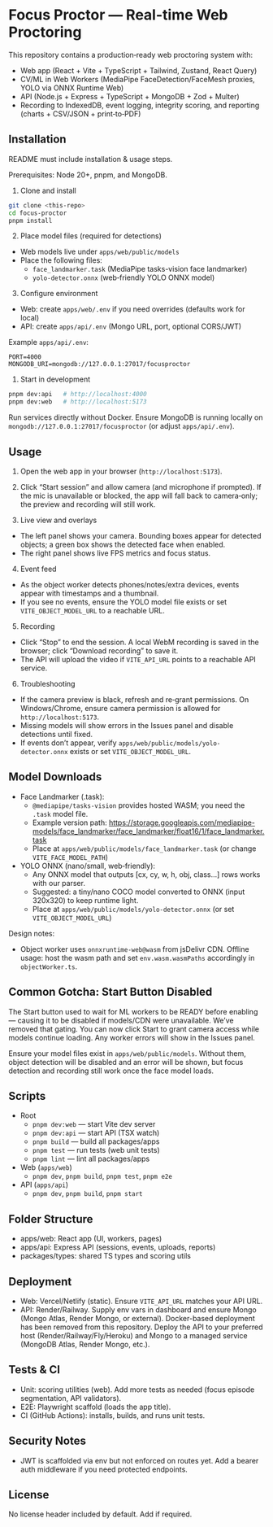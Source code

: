 # Focus Proctor — Real-time Web Proctoring

This repository contains a production‑ready web proctoring system with:

- Web app (React + Vite + TypeScript + Tailwind, Zustand, React Query)
- CV/ML in Web Workers (MediaPipe FaceDetection/FaceMesh proxies, YOLO via ONNX Runtime Web)
- API (Node.js + Express + TypeScript + MongoDB + Zod + Multer)
- Recording to IndexedDB, event logging, integrity scoring, and reporting (charts + CSV/JSON + print‑to‑PDF)

## Installation

README must include installation & usage steps.

Prerequisites: Node 20+, pnpm, and MongoDB.

1. Clone and install

```bash
git clone <this-repo>
cd focus-proctor
pnpm install
```

2. Place model files (required for detections)

- Web models live under `apps/web/public/models`
- Place the following files:
  - `face_landmarker.task` (MediaPipe tasks-vision face landmarker)
  - `yolo-detector.onnx` (web‑friendly YOLO ONNX model)

3. Configure environment

- Web: create `apps/web/.env` if you need overrides (defaults work for local)
- API: create `apps/api/.env` (Mongo URL, port, optional CORS/JWT)

Example `apps/api/.env`:

```env
PORT=4000
MONGODB_URI=mongodb://127.0.0.1:27017/focusproctor
```

1. Start in development

```bash
pnpm dev:api   # http://localhost:4000
pnpm dev:web   # http://localhost:5173
```

Run services directly without Docker. Ensure MongoDB is running locally on `mongodb://127.0.0.1:27017/focusproctor` (or adjust `apps/api/.env`).

## Usage

1. Open the web app in your browser (`http://localhost:5173`).

2. Click “Start session” and allow camera (and microphone if prompted). If the mic is unavailable or blocked, the app will fall back to camera‑only; the preview and recording will still work.

3. Live view and overlays

- The left panel shows your camera. Bounding boxes appear for detected objects; a green box shows the detected face when enabled.
- The right panel shows live FPS metrics and focus status.

4. Event feed

- As the object worker detects phones/notes/extra devices, events appear with timestamps and a thumbnail.
- If you see no events, ensure the YOLO model file exists or set `VITE_OBJECT_MODEL_URL` to a reachable URL.

5. Recording

- Click “Stop” to end the session. A local WebM recording is saved in the browser; click “Download recording” to save it.
- The API will upload the video if `VITE_API_URL` points to a reachable API service.

6. Troubleshooting

- If the camera preview is black, refresh and re‑grant permissions. On Windows/Chrome, ensure camera permission is allowed for `http://localhost:5173`.
- Missing models will show errors in the Issues panel and disable detections until fixed.
- If events don’t appear, verify `apps/web/public/models/yolo-detector.onnx` exists or set `VITE_OBJECT_MODEL_URL`.

## Model Downloads

- Face Landmarker (.task):
  - `@mediapipe/tasks-vision` provides hosted WASM; you need the `.task` model file.
  - Example version path: <https://storage.googleapis.com/mediapipe-models/face_landmarker/face_landmarker/float16/1/face_landmarker.task>
  - Place at `apps/web/public/models/face_landmarker.task` (or change `VITE_FACE_MODEL_PATH`)
- YOLO ONNX (nano/small, web‑friendly):
  - Any ONNX model that outputs [cx, cy, w, h, obj, class...] rows works with our parser.
  - Suggested: a tiny/nano COCO model converted to ONNX (input 320x320) to keep runtime light.
  - Place at `apps/web/public/models/yolo-detector.onnx` (or set `VITE_OBJECT_MODEL_URL`)

Design notes:

- Object worker uses `onnxruntime-web@wasm` from jsDelivr CDN. Offline usage: host the wasm path and set `env.wasm.wasmPaths` accordingly in `objectWorker.ts`.

## Common Gotcha: Start Button Disabled

The Start button used to wait for ML workers to be READY before enabling — causing it to be disabled if models/CDN were unavailable. We’ve removed that gating. You can now click Start to grant camera access while models continue loading. Any worker errors will show in the Issues panel.

Ensure your model files exist in `apps/web/public/models`. Without them, object detection will be disabled and an error will be shown, but focus detection and recording still work once the face model loads.

## Scripts

- Root
  - `pnpm dev:web` — start Vite dev server
  - `pnpm dev:api` — start API (TSX watch)
  - `pnpm build` — build all packages/apps
  - `pnpm test` — run tests (web unit tests)
  - `pnpm lint` — lint all packages/apps
- Web (`apps/web`)
  - `pnpm dev`, `pnpm build`, `pnpm test`, `pnpm e2e`
- API (`apps/api`)
  - `pnpm dev`, `pnpm build`, `pnpm start`

## Folder Structure

- apps/web: React app (UI, workers, pages)
- apps/api: Express API (sessions, events, uploads, reports)
- packages/types: shared TS types and scoring utils

## Deployment

- Web: Vercel/Netlify (static). Ensure `VITE_API_URL` matches your API URL.
- API: Render/Railway. Supply env vars in dashboard and ensure Mongo (Mongo Atlas, Render Mongo, or external).
  Docker-based deployment has been removed from this repository. Deploy the API to your preferred host (Render/Railway/Fly/Heroku) and Mongo to a managed service (MongoDB Atlas, Render Mongo, etc.).

## Tests & CI

- Unit: scoring utilities (web). Add more tests as needed (focus episode segmentation, API validators).
- E2E: Playwright scaffold (loads the app title).
- CI (GitHub Actions): installs, builds, and runs unit tests.

## Security Notes

- JWT is scaffolded via env but not enforced on routes yet. Add a bearer auth middleware if you need protected endpoints.

## License

No license header included by default. Add if required.
